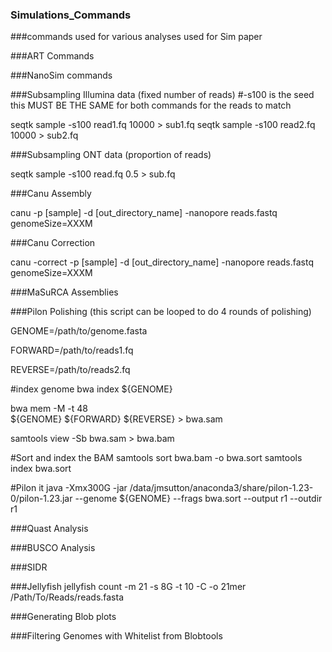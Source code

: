 ### Simulations_Commands
###commands used for various analyses used for Sim paper 

###ART Commands

###NanoSim commands

###Subsampling Illumina data (fixed number of reads)
#-s100 is the seed this MUST BE THE SAME for both commands for the reads to match

seqtk sample -s100 read1.fq 10000 > sub1.fq
seqtk sample -s100 read2.fq 10000 > sub2.fq

###Subsampling ONT data (proportion of reads)

seqtk sample -s100 read.fq 0.5 > sub.fq

###Canu Assembly

canu -p [sample] -d [out_directory_name] -nanopore reads.fastq genomeSize=XXXM

###Canu Correction

canu -correct -p [sample] -d [out_directory_name] -nanopore reads.fastq genomeSize=XXXM

###MaSuRCA Assemblies 

###Pilon Polishing (this script can be looped to do 4 rounds of polishing)  

GENOME=/path/to/genome.fasta

FORWARD=/path/to/reads1.fq

REVERSE=/path/to/reads2.fq

#index genome
bwa index ${GENOME}
    
bwa mem -M -t 48 \
         	${GENOME} ${FORWARD} ${REVERSE} > bwa.sam

samtools view -Sb bwa.sam  > bwa.bam         	

#Sort and index the BAM
samtools sort bwa.bam -o bwa.sort
samtools index bwa.sort

#Pilon it 
java -Xmx300G -jar /data/jmsutton/anaconda3/share/pilon-1.23-0/pilon-1.23.jar --genome ${GENOME}  --frags  bwa.sort --output r1 --outdir r1

###Quast Analysis

###BUSCO Analysis

###SIDR

###Jellyfish
jellyfish count -m 21 -s 8G -t 10 -C -o 21mer /Path/To/Reads/reads.fasta

###Generating Blob plots 

###Filtering Genomes with Whitelist from Blobtools 
